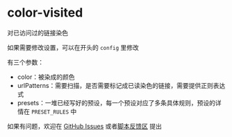 # color-visited
对已访问过的链接染色

如果需要修改设置，可以在开头的 `config` 里修改

有三个参数：
- color：被染成的颜色
- urlPatterns：需要扫描，是否需要标记成已读染色的链接，需要提供正则表达式
- presets：一堆已经写好的预设，每一个预设对应了多条具体规则，预设的详情在 `PRESET_RULES` 中

如果有问题，欢迎在 [GitHub Issues](https://github.com/chesha1/color-visited/issues) 或者[脚本反馈区](https://greasyfork.org/zh-CN/scripts/523600-color-visited-%E5%AF%B9%E5%B7%B2%E8%AE%BF%E9%97%AE%E8%BF%87%E7%9A%84%E9%93%BE%E6%8E%A5%E6%9F%93%E8%89%B2/feedback) 提出